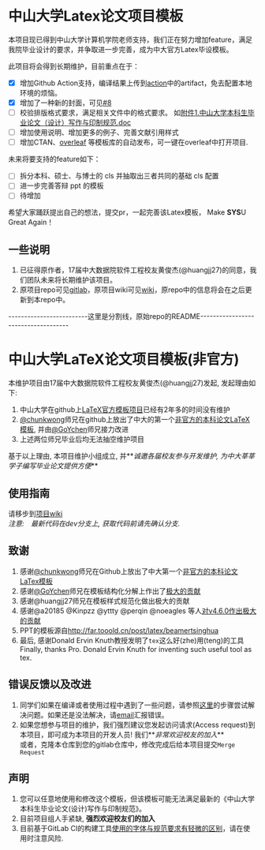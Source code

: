 # 中山大学Latex论文项目模板

本项目现已得到中山大学计算机学院老师支持，我们正在努力增加feature，满足我院毕业设计的要求，并争取进一步完善，成为中大官方Latex毕设模板。

此项目将会得到长期维护，目前重点在于：

- [x] 增加Github Action支持，编译结果上传到[action](https://github.com/SYSU-SCC/sysu-thesis/actions)中的artifact，免去配置本地环境的烦恼。
- [x] 增加了一种新的封面，可见[#8](https://github.com/SYSU-SCC/sysu-thesis/pull/8)
- [ ] 校验排版格式要求，满足相关文件中的格式要求。 如[附件1.中山大学本科生毕业论文（设计）写作与印制规范.doc](./specifications/附件1.中山大学本科生毕业论文（设计）写作与印制规范.doc)
- [ ] 增加使用说明、增加更多的例子、完善文献引用样式
- [ ] 增加CTAN、[overleaf](https://www.overleaf.com/) 等模板库的自动发布，可一键在overleaf中打开项目.

未来将要支持的feature如下：

- [ ] 拆分本科、硕士、与博士的 cls 并抽取出三者共同的基础 cls 配置
- [ ] 进一步完善答辩 ppt 的模板
- [ ] 待增加

希望大家踊跃提出自己的想法，提交pr，一起完善该Latex模板， Make **SYS**U Great Again！

## 一些说明

1. 已征得原作者，17届中大数据院软件工程校友黄俊杰(@huangjj27)的同意，我们团队未来将长期维护该项目。
2. 原项目repo可见[gitlab](https://gitlab.com/sysu-gitlab/latex-group/thesis)，原项目wiki可见[wiki](https://gitlab.com/sysu-gitlab/latex-group/thesis/-/wikis/home)，原repo中的信息将会在之后更新到本repo中。

-------------------------这里是分割线，原始repo的README------------------------------------

# 中山大学LaTeX论文项目模板(非官方)
本维护项目由17届中大数据院软件工程校友黄俊杰(@huangjj27)发起, 发起理由如下:
1. 中山大学在github上[LaTeX官方模板项目](http://github.com/sysu/sysuthesis)已经有2年多的时间没有维护
1. [@chunkwong](https://github.com/chungkwong)师兄在github上放出了中大的第一个[非官方的本科论文LaTeX模板](https://github.com/chungkwong/sysu_thesis), 并由[@GoYchen](https://github.com/GoYchen)师兄接力改进
1. 上述两位师兄毕业后均无法抽空维护项目

基于以上理由, 本项目维护小组成立, 并**_诚邀各届校友参与开发维护, 为中大莘莘学子编写毕业论文提供方便_**

## 使用指南
请移步到[项目wiki](https://gitlab.com/sysu-gitlab/latex-group/thesis/wikis/home)  
_注意:　最新代码在dev分支上, 获取代码前请先确认分支._

## 致谢
1. 感谢[@chunkwong](https://github.com/chungkwong)师兄在Github上放出了中大第一个[非官方的本科论文LaTex模板](https://github.com/chungkwong/sysu_thesis)
1. 感谢[@GoYchen](https://github.com/GoYchen)师兄在模板结构化分解上作出了[极大的贡献](https://github.com/GoYchen/sysu_thesis)
1. 感谢@huangjj27师兄在模板样式规范化做出极大的贡献
1. 感谢@a20185 @Kinpzz @yttty @perqin @noeagles 等人[对v4.6.0作出极大的贡献](https://gitlab.com/sysu-gitlab/latex-group/thesis/merge_requests/32)
1. PPT的模板源自<http://far.tooold.cn/post/latex/beamertsinghua>
1. 最后, 感谢Donald Ervin Knuth教授发明了`tex`这么好(zhe)用(teng)的工具  
    Finally, thanks Pro. Donald Ervin Knuth for inventing such useful tool as tex.

## 错误反馈以及改进
1. 同学们如果在编译或者使用过程中遇到了一些问题，请参照[这里](ihttps://github.com/ryanhanwu/How-To-Ask-Questions-The-Smart-Way)的步骤尝试解决问题。如果还是没法解决，请[email](mailto:incoming+sysu-gitlab/latex-group/thesis@gitlab.com)汇报错误。
1. 如果您想参与项目的维护，我们强烈建议您发起访问请求(Access request)到本项目，即可成为本项目的开发人员! 我们**_非常欢迎校友的加入_**  
    或者，克隆本仓库到您的gitlab仓库中，修改完成后给本项目提交`Merge Request`

## 声明
1. 您可以任意地使用和修改这个模板，但该模板可能无法满足最新的《中山大学本科生毕业论文(设计)写作与印制规范》。
1. 目前项目组人手紧缺, **强烈欢迎校友们的加入**
1. 目前基于GitLab CI的构建工具[使用的字体与规范要求有轻微的区别](https://gitlab.com/sysu-gitlab/latex-group/thesis/merge_requests/29#note_66184589)，请在使用时注意风险.
